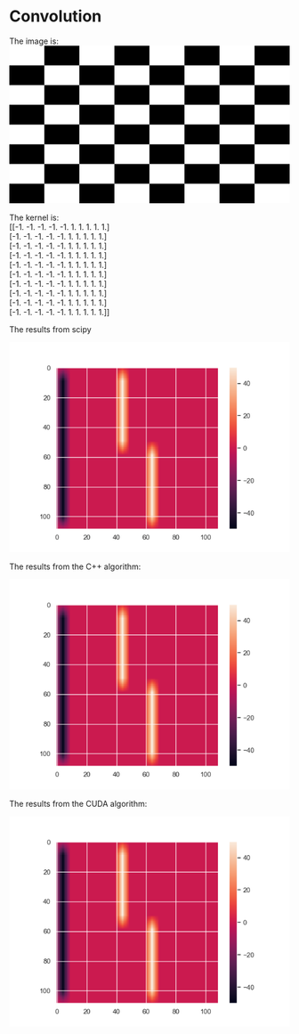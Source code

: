 # Convolution
The image is: <br />
![image](img/checker.jpg?raw=true "checkers")

The kernel is: <br />
[[-1. -1. -1. -1. -1.  1.  1.  1.  1.  1.] <br />
 [-1. -1. -1. -1. -1.  1.  1.  1.  1.  1.] <br />
 [-1. -1. -1. -1. -1.  1.  1.  1.  1.  1.] <br />
 [-1. -1. -1. -1. -1.  1.  1.  1.  1.  1.] <br />
 [-1. -1. -1. -1. -1.  1.  1.  1.  1.  1.] <br />
 [-1. -1. -1. -1. -1.  1.  1.  1.  1.  1.] <br />
 [-1. -1. -1. -1. -1.  1.  1.  1.  1.  1.] <br />
 [-1. -1. -1. -1. -1.  1.  1.  1.  1.  1.] <br />
 [-1. -1. -1. -1. -1.  1.  1.  1.  1.  1.] <br />
 [-1. -1. -1. -1. -1.  1.  1.  1.  1.  1.]] <br />
 
 The results from scipy
 
 ![scipy](img/scipy.png?raw=true "scipy result")

The results from the C++ algorithm:

![result](img/result.png?raw=true "C++ result")

The results from the CUDA algorithm:

![result](img/CUDA_result.png?raw=true "CUDA reult")
